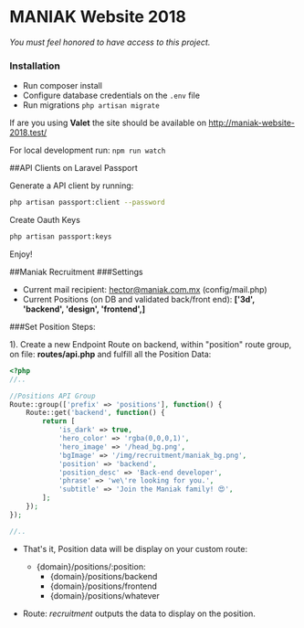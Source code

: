 # MANIAK Website 2018

*You must feel honored to have access to this project.*

### Installation
- Run composer install
- Configure database credentials on the `.env` file
- Run migrations `php artisan migrate`

If are you using **Valet** the site should be available on http://maniak-website-2018.test/

For local development run:
`npm run watch`


##API Clients on Laravel Passport

Generate a API client by running:

```bash
php artisan passport:client --password
```

Create Oauth Keys

```bash
php artisan passport:keys

```

Enjoy!


##Maniak Recruitment
###Settings
- Current mail recipient: hector@maniak.com.mx (config/mail.php)
- Current Positions (on DB and validated back/front end): __['3d', 'backend', 'design', 'frontend',]__

###Set Position
Steps:

1). Create a new Endpoint Route on backend, within "position" route group, on file: __routes/api.php__ and fulfill all the Position Data:

```php
<?php
//..

//Positions API Group
Route::group(['prefix' => 'positions'], function() {
    Route::get('backend', function() {
        return [
            'is_dark' => true,
            'hero_color' => 'rgba(0,0,0,1)',
            'hero_image' => '/head_bg.png',
            'bgImage' => '/img/recruitment/maniak_bg.png',
            'position' => 'backend',
            'position_desc' => 'Back-end developer',
            'phrase' => 'we\'re looking for you.',
            'subtitle' => 'Join the Maniak family! 😍',
        ];
    });
});

//..
```
- That's it, Position data will be display on your custom route:
    * {domain}/positions/:position:
        * {domain}/positions/backend
        * {domain}/positions/frontend
        * {domain}/positions/whatever

- Route: *recruitment* outputs the data to display on the position.